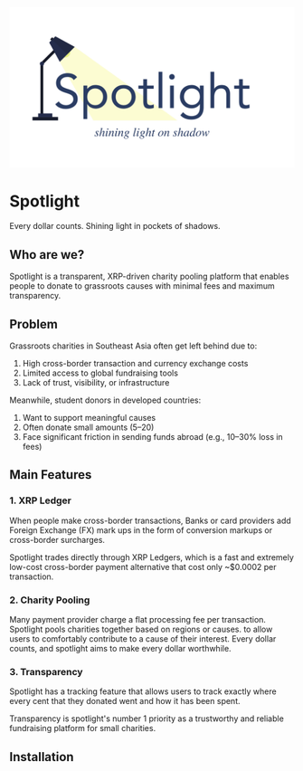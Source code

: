 ![Spotlight Logo](./images/Spotlight.png)

# Spotlight

Every dollar counts. Shining light in pockets of shadows.

## Who are we?

Spotlight is a transparent, XRP-driven charity pooling platform that enables people to donate to grassroots causes with minimal fees and maximum transparency.

## Problem

Grassroots charities in Southeast Asia often get left behind due to:

1. High cross-border transaction and currency exchange costs
2. Limited access to global fundraising tools
3. Lack of trust, visibility, or infrastructure

Meanwhile, student donors in developed countries:

1. Want to support meaningful causes
2. Often donate small amounts ($5–$20)
3. Face significant friction in sending funds abroad (e.g., 10–30% loss in fees)

## Main Features

### 1. XRP Ledger

When people make cross-border transactions, Banks or card providers add Foreign Exchange (FX) mark ups in the form of conversion markups or cross-border surcharges.

Spotlight trades directly through XRP Ledgers, which is a fast and extremely low-cost cross-border payment alternative that cost only ~$0.0002 per transaction.

### 2. Charity Pooling

Many payment provider charge a flat processing fee per transaction. Spotlight pools charities together based on regions or causes. to allow users to comfortably contribute to a cause of their interest. Every dollar counts, and spotlight aims to make every dollar worthwhile.

### 3. Transparency

Spotlight has a tracking feature that allows users to track exactly where every cent that they donated went and how it has been spent.

Transparency is spotlight's number 1 priority as a trustworthy and reliable fundraising platform for small charities.

## Installation

##
